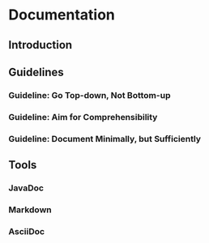 <link rel="stylesheet" href="{{baseUrl}}/css/textbook.css">

<div class="website-content">

<div id="main">

# Documentation

## Introduction

<include src="introduction/what/print.md" />

## Guidelines

### Guideline: Go Top-down, Not Bottom-up

<include src="guidelines/goTopDown/what/print.md" />
<include src="guidelines/goTopDown/why/print.md" />
<include src="guidelines/goTopDown/how/print.md" />

### Guideline: Aim for Comprehensibility

<include src="guidelines/aimForComprehensibility/what/print.md" />
<include src="guidelines/aimForComprehensibility/how/print.md" />

### Guideline: Document Minimally, but Sufficiently

<include src="guidelines/documentMinimally/what/print.md" />
<include src="guidelines/documentMinimally/how/print.md" />

## Tools

### JavaDoc

<include src="tools/javaDoc/what/print.md" />
<!-- TODO: add how -->

### Markdown

<include src="tools/markdown/what/print.md" />
<!-- TODO: add how -->

### AsciiDoc

<include src="tools/asciiDoc/what/print.md" />

</div>

</div>
